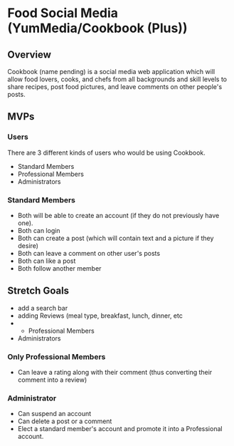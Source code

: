 # Food Social Media (YumMedia/Cookbook (Plus))

## Overview
Cookbook (name pending) is a social media web application which will allow food lovers, cooks, and chefs from all backgrounds and skill levels to share recipes, post food pictures, and leave comments on other people's posts. 


## MVPs 
### Users 
There are 3 different kinds of users who would be using Cookbook.
  - Standard Members
  - Professional Members
  - Administrators 

### Standard Members
  - Both will be able to create an account (if they do not previously have one). 
  - Both can login
  - Both can create a post (which will contain text and a picture if they desire)
  - Both can leave a comment on other user's posts
  - Both can like a post
  - Both follow another member




## Stretch Goals
  - add a search bar
  - adding Reviews (meal type, breakfast, lunch, dinner, etc
  - - Professional Members
  - Administrators 

### Only Professional Members
  - Can leave a rating along with their comment (thus converting their comment into a review) 

### Administrator
  - Can suspend an account
  - Can delete a post or a comment 
  - Elect a standard member's account and promote it into a Professional account.
